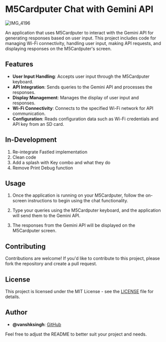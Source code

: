 # M5Cardputer Chat with Gemini API


![IMG_4196](https://github.com/vanshksingh/M5Cardputer-Chat-with-Gemini-API/assets/114809624/6dde1464-cba1-4e41-a0d2-7bf3ffa5e925)



An application that uses M5Cardputer to interact with the Gemini API for generating responses based on user input. This project includes code for managing Wi-Fi connectivity, handling user input, making API requests, and displaying responses on the M5Cardputer's screen.

## Features

- **User Input Handling**: Accepts user input through the M5Cardputer keyboard.
- **API Integration**: Sends queries to the Gemini API and processes the responses.
- **Display Management**: Manages the display of user input and responses.
- **Wi-Fi Connectivity**: Connects to the specified Wi-Fi network for API communication.
- **Configuration**: Reads configuration data such as Wi-Fi credentials and API key from an SD card.

## In-Development 

1. Re-integrate Fastled implementation
2. Clean code 
3. Add a splash with Key combo and what they do 
4. Remove Print Debug function




## Usage

1. Once the application is running on your M5Cardputer, follow the on-screen instructions to begin using the chat functionality.

2. Type your queries using the M5Cardputer keyboard, and the application will send them to the Gemini API.

3. The responses from the Gemini API will be displayed on the M5Cardputer screen.

## Contributing

Contributions are welcome! If you'd like to contribute to this project, please fork the repository and create a pull request.

## License

This project is licensed under the MIT License - see the [LICENSE](LICENSE) file for details.

## Author

- **@vanshksingh**: [GitHub](https://github.com/vanshksingh)

Feel free to adjust the README to better suit your project and needs.
